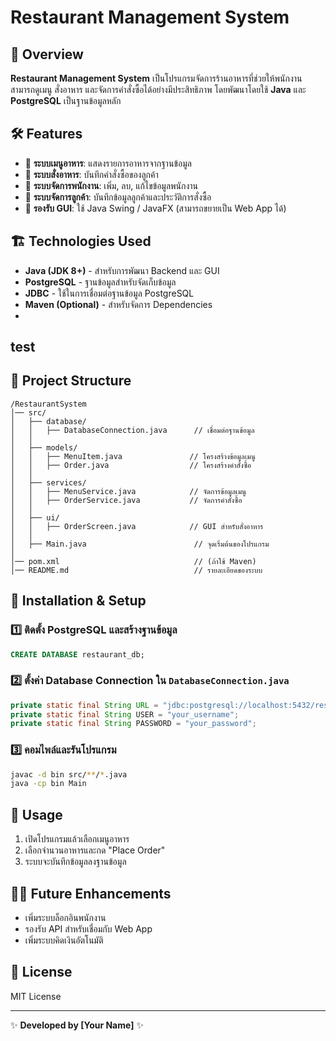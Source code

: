 # Restaurant Management System

## 📌 Overview

**Restaurant Management System** เป็นโปรแกรมจัดการร้านอาหารที่ช่วยให้พนักงานสามารถดูเมนู สั่งอาหาร และจัดการคำสั่งซื้อได้อย่างมีประสิทธิภาพ โดยพัฒนาโดยใช้ **Java** และ **PostgreSQL** เป็นฐานข้อมูลหลัก

## 🛠️ Features

- 🔹 **ระบบเมนูอาหาร**: แสดงรายการอาหารจากฐานข้อมูล
- 🔹 **ระบบสั่งอาหาร**: บันทึกคำสั่งซื้อของลูกค้า
- 🔹 **ระบบจัดการพนักงาน**: เพิ่ม, ลบ, แก้ไขข้อมูลพนักงาน
- 🔹 **ระบบจัดการลูกค้า**: บันทึกข้อมูลลูกค้าและประวัติการสั่งซื้อ
- 🔹 **รองรับ GUI**: ใช้ Java Swing / JavaFX (สามารถขยายเป็น Web App ได้)

## 🏗️ Technologies Used

- **Java (JDK 8+)** - สำหรับการพัฒนา Backend และ GUI
- **PostgreSQL** - ฐานข้อมูลสำหรับจัดเก็บข้อมูล
- **JDBC** - ใช้ในการเชื่อมต่อฐานข้อมูล PostgreSQL
- **Maven (Optional)** - สำหรับจัดการ Dependencies
-

## test

## 📂 Project Structure

```
/RestaurantSystem
│── src/
│   ├── database/
│   │   ├── DatabaseConnection.java      // เชื่อมต่อฐานข้อมูล
│   │
│   ├── models/
│   │   ├── MenuItem.java               // โครงสร้างข้อมูลเมนู
│   │   ├── Order.java                  // โครงสร้างคำสั่งซื้อ
│   │
│   ├── services/
│   │   ├── MenuService.java            // จัดการข้อมูลเมนู
│   │   ├── OrderService.java           // จัดการคำสั่งซื้อ
│   │
│   ├── ui/
│   │   ├── OrderScreen.java            // GUI สำหรับสั่งอาหาร
│   │
│   ├── Main.java                        // จุดเริ่มต้นของโปรแกรม
│
│── pom.xml                              // (ถ้าใช้ Maven)
│── README.md                            // รายละเอียดของระบบ
```

## 📖 Installation & Setup

### 1️⃣ ติดตั้ง PostgreSQL และสร้างฐานข้อมูล

```sql
CREATE DATABASE restaurant_db;
```

### 2️⃣ ตั้งค่า Database Connection ใน `DatabaseConnection.java`

```java
private static final String URL = "jdbc:postgresql://localhost:5432/restaurant_db";
private static final String USER = "your_username";
private static final String PASSWORD = "your_password";
```

### 3️⃣ คอมไพล์และรันโปรแกรม

```sh
javac -d bin src/**/*.java
java -cp bin Main
```

## 🚀 Usage

1. เปิดโปรแกรมแล้วเลือกเมนูอาหาร
2. เลือกจำนวนอาหารและกด "Place Order"
3. ระบบจะบันทึกข้อมูลลงฐานข้อมูล

## 👨‍💻 Future Enhancements

- เพิ่มระบบล็อกอินพนักงาน
- รองรับ API สำหรับเชื่อมกับ Web App
- เพิ่มระบบคิดเงินอัตโนมัติ

## 📝 License

MIT License

---

✨ **Developed by [Your Name]** ✨
